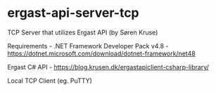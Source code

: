 # ergast-api-server-tcp
TCP Server that utilizes Ergast API (by Søren Kruse)

Requirements - .NET Framework Developer Pack v4.8 - https://dotnet.microsoft.com/download/dotnet-framework/net48

Ergast C# API - https://blog.krusen.dk/ergastapiclient-csharp-library/

Local TCP Client (eg. PuTTY)
